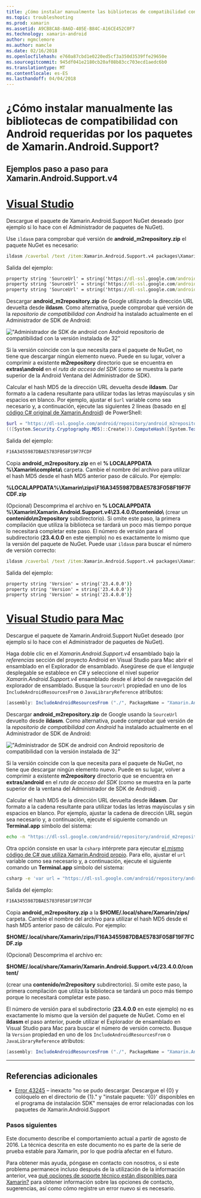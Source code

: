 ```yaml
---
title: ¿Cómo instalar manualmente las bibliotecas de compatibilidad con Android requeridas por los paquetes de Xamarin.Android.Support?
ms.topic: troubleshooting
ms.prod: xamarin
ms.assetid: A9CB8CA8-8A6D-405E-B84C-A16CE452C0F7
ms.technology: xamarin-android
author: mgmclemore
ms.author: mamcle
ms.date: 02/16/2018
ms.openlocfilehash: e760a87cbd1e0220ed5cf3a350d3539ffe29650e
ms.sourcegitcommit: 945df041e2180cb20af08b83cc703ecd1aedc6b0
ms.translationtype: MT
ms.contentlocale: es-ES
ms.lasthandoff: 04/04/2018
---
```

# <a name="how-can-i-manually-install-the-android-support-libraries-required-by-the-xamarinandroidsupport-packages"></a>¿Cómo instalar manualmente las bibliotecas de compatibilidad con Android requeridas por los paquetes de Xamarin.Android.Support?

## <a name="example-steps-for-xamarinandroidsupportv4"></a>Ejemplos paso a paso para Xamarin.Android.Support.v4 

# <a name="visual-studiotabvswin"></a>[Visual Studio](#tab/vswin)

Descargue el paquete de Xamarin.Android.Support NuGet deseado (por ejemplo si lo hace con el Administrador de paquetes de NuGet).

Use `ildasm` para comprobar qué versión de **android_m2repository.zip** el paquete NuGet es necesario:

```cmd
ildasm /caverbal /text /item:Xamarin.Android.Support.v4 packages\Xamarin.Android.Support.v4.23.4.0.1\lib\MonoAndroid403\Xamarin.Android.Support.v4.dll | findstr SourceUrl
```
Salida del ejemplo:

```cmd
property string 'SourceUrl' = string('https://dl-ssl.google.com/android/repository/android_m2repository_r32.zip')
property string 'SourceUrl' = string('https://dl-ssl.google.com/android/repository/android_m2repository_r32.zip')
property string 'SourceUrl' = string('https://dl-ssl.google.com/android/repository/android_m2repository_r32.zip')
```

Descargar **android\_m2repository.zip** de Google utilizando la dirección URL devuelta desde **ildasm**. Como alternativa, puede comprobar qué versión de la _repositorio de compatibilidad con Android_ ha instalado actualmente en el Administrador de SDK de Android:

!["Administrador de SDK de android con Android repositorio de compatibilidad con la versión instalada de 32"](install-android-support-library-images/sdk-extras.png)

Si la versión coincide con la que necesita para el paquete de NuGet, no tiene que descargar ningún elemento nuevo. Puede en su lugar, volver a comprimir a existente **m2repository** directorio que se encuentra en **extras\\android** en el _ruta de acceso del SDK_ (como se muestra la parte superior de la Android Ventana del Administrador de SDK).

Calcular el hash MD5 de la dirección URL devuelta desde **ildasm**. Dar formato a la cadena resultante para utilizar todas las letras mayúsculas y sin espacios en blanco. Por ejemplo, ajustar el `$url` variable como sea necesario y, a continuación, ejecute las siguientes 2 líneas (basado en [el código C# original de Xamarin.Android](https://github.com/xamarin/xamarin-android/blob/8e8a4dd90f26eb39172876cc52181b6639e20524/src/Xamarin.Android.Build.Tasks/Tasks/GetAdditionalResourcesFromAssemblies.cs#L208)) de PowerShell:

```powershell
$url = "https://dl-ssl.google.com/android/repository/android_m2repository_r32.zip"
(([System.Security.Cryptography.MD5]::Create()).ComputeHash([System.Text.Encoding]::UTF8.GetBytes($url)) | %{ $_.ToString("X02") }) -join ""
```
Salida del ejemplo:

```powershell
F16A3455987DBAE5783F058F19F7FCDF
```

Copia **android\_m2repository.zip** en el **% LOCALAPPDATA %\\Xamarin\\completa\\**  carpeta. Cambie el nombre del archivo para utilizar el hash MD5 desde el hash MD5 anterior paso de cálculo. Por ejemplo:

**%LOCALAPPDATA%\\Xamarin\\zips\\F16A3455987DBAE5783F058F19F7FCDF.zip**

(Opcional) Descomprima el archivo en **% LOCALAPPDATA %\\Xamarin\\Xamarin.Android.Support.v4\\23.4.0.0\\contenido\\**  (crear un **contenido\\m2repository** subdirectorio). Si omite este paso, la primera compilación que utiliza la biblioteca se tardará un poco más tiempo porque lo necesitará completar este paso.
El número de versión para el subdirectorio (**23.4.0.0** en este ejemplo) no es exactamente lo mismo que la versión del paquete de NuGet. Puede usar `ildasm` para buscar el número de versión correcto:

```cmd
ildasm /caverbal /text /item:Xamarin.Android.Support.v4 packages\Xamarin.Android.Support.v4.23.4.0.1\lib\MonoAndroid403\Xamarin.Android.Support.v4.dll | findstr /C:"string 'Version'"
```
Salida del ejemplo:

```cmd
property string 'Version' = string('23.4.0.0')}
property string 'Version' = string('23.4.0.0')}
property string 'Version' = string('23.4.0.0')}
```

# <a name="visual-studio-for-mactabvsmac"></a>[Visual Studio para Mac](#tab/vsmac)

Descargue el paquete de Xamarin.Android.Support NuGet deseado (por ejemplo si lo hace con el Administrador de paquetes de NuGet).

Haga doble clic en el _Xamarin.Android.Support.v4_ ensamblado bajo la _referencias_ sección del proyecto Android en Visual Studio para Mac abrir el ensamblado en el Explorador de ensamblado. Asegúrese de que el _lenguaje_ desplegable se establece en _C#_ y seleccione el nivel superior _Xamarin.Android.Support.v4_ ensamblado desde el árbol de navegación del explorador de ensamblado. Busque la `SourceUrl` propiedad en uno de los `IncludeAndroidResourcesFrom` o `JavaLibraryReference` atributos:

```csharp
[assembly: IncludeAndroidResourcesFrom ("./", PackageName = "Xamarin.Android.Support.v4", SourceUrl = "https://dl-ssl.google.com/android/repository/android_m2repository_r32.zip", EmbeddedArchive = "m2repository/com/android/support/support-v4/23.4.0/support-v4-23.4.0.aar", Version = "23.4.0.0")]
```

Descargar **android\_m2repository.zip** de Google usando la `SourceUrl` devuelto desde **ildasm**. Como alternativa, puede comprobar qué versión de la _repositorio de compatibilidad con Android_ ha instalado actualmente en el Administrador de SDK de Android:

!["Administrador de SDK de android con Android repositorio de compatibilidad con la versión instalada de 32"](install-android-support-library-images/sdk-extras.png)

Si la versión coincide con la que necesita para el paquete de NuGet, no tiene que descargar ningún elemento nuevo. Puede en su lugar, volver a comprimir a existente **m2repository** directorio que se encuentra en **extras/android** en el _ruta de acceso del SDK_ (como se muestra en la parte superior de la ventana del Administrador de SDK de Android) .

Calcular el hash MD5 de la dirección URL devuelta desde **ildasm**. Dar formato a la cadena resultante para utilizar todas las letras mayúsculas y sin espacios en blanco. Por ejemplo, ajustar la cadena de dirección URL según sea necesario y, a continuación, ejecute el siguiente comando un **Terminal.app** símbolo del sistema:

```bash
echo -n "https://dl-ssl.google.com/android/repository/android_m2repository_r32.zip" | md5 | tr '[:lower:]' '[:upper:]'
```

Otra opción consiste en usar la `csharp` intérprete para ejecutar [el mismo código de C# que utiliza Xamarin.Android propio](https://github.com/xamarin/xamarin-android/blob/8e8a4dd90f26eb39172876cc52181b6639e20524/src/Xamarin.Android.Build.Tasks/Tasks/GetAdditionalResourcesFromAssemblies.cs#L208).
Para ello, ajustar el `url` variable como sea necesario y, a continuación, ejecute el siguiente comando un **Terminal.app** símbolo del sistema:

```bash
csharp -e 'var url = "https://dl-ssl.google.com/android/repository/android_m2repository_r32.zip"; string.Concat((System.Security.Cryptography.MD5.Create().ComputeHash(System.Text.Encoding.UTF8.GetBytes(url))).Select(b => b.ToString("X02")))'
```
Salida del ejemplo:

```bash
F16A3455987DBAE5783F058F19F7FCDF
```

Copia **android\_m2repository.zip** a la **$HOME/.local/share/Xamarin/zips/** carpeta. Cambie el nombre del archivo para utilizar el hash MD5 desde el hash MD5 anterior paso de cálculo. Por ejemplo:

**$HOME/.local/share/Xamarin/zips/F16A3455987DBAE5783F058F19F7FCDF.zip**

(Opcional) Descomprima el archivo en: 

**$HOME/.local/share/Xamarin/Xamarin.Android.Support.v4/23.4.0.0/content/**

(crear una **contenido/m2repository** subdirectorio). Si omite este paso, la primera compilación que utiliza la biblioteca se tardará un poco más tiempo porque lo necesitará completar este paso.

El número de versión para el subdirectorio (**23.4.0.0** en este ejemplo) no es exactamente lo mismo que la versión del paquete de NuGet. Como en el **ildasm** el paso anterior, puede utilizar el Explorador de ensamblado en Visual Studio para Mac para buscar el número de versión correcto. Busque la `Version` propiedad en uno de los `IncludeAndroidResourcesFrom` o `JavaLibraryReference` atributos:

```csharp
[assembly: IncludeAndroidResourcesFrom ("./", PackageName = "Xamarin.Android.Support.v4", SourceUrl = "https://dl-ssl.google.com/android/repository/android_m2repository_r32.zip", EmbeddedArchive = "m2repository/com/android/support/support-v4/23.4.0/support-v4-23.4.0.aar", Version = "23.4.0.0")]
```

-----


## <a name="additional-references"></a>Referencias adicionales

- [Error 43245](https://bugzilla.xamarin.com/show_bug.cgi?id=43245) – inexacto "no se pudo descargar. Descargue el {0} y colóquelo en el directorio de {1}." y "instale paquete: '{0}' disponibles en el programa de instalación SDK" mensajes de error relacionadas con los paquetes de Xamarin.Android.Support

### <a name="next-steps"></a>Pasos siguientes

Este documento describe el comportamiento actual a partir de agosto de 2016. La técnica descrita en este documento no es parte de la serie de prueba estable para Xamarin, por lo que podría afectar en el futuro.

Para obtener más ayuda, póngase en contacto con nosotros, o si este problema permanece incluso después de la utilización de la información anterior, vea [qué opciones de soporte técnico están disponibles para Xamarin?](~/cross-platform/troubleshooting/support-options.md) para obtener información sobre las opciones de contacto, sugerencias, así como cómo registre un error nuevo si es necesario.

